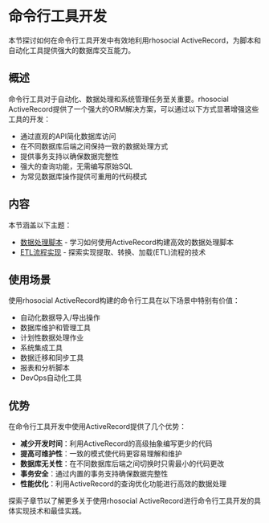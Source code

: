 # 命令行工具开发

本节探讨如何在命令行工具开发中有效地利用rhosocial ActiveRecord，为脚本和自动化工具提供强大的数据库交互能力。

## 概述

命令行工具对于自动化、数据处理和系统管理任务至关重要。rhosocial ActiveRecord提供了一个强大的ORM解决方案，可以通过以下方式显著增强这些工具的开发：

- 通过直观的API简化数据库访问
- 在不同数据库后端之间保持一致的数据处理方式
- 提供事务支持以确保数据完整性
- 强大的查询功能，无需编写原始SQL
- 为常见数据库操作提供可重用的代码模式

## 内容

本节涵盖以下主题：

- [数据处理脚本](data_processing_scripts.md) - 学习如何使用ActiveRecord构建高效的数据处理脚本
- [ETL流程实现](etl_process_implementation.md) - 探索实现提取、转换、加载(ETL)流程的技术

## 使用场景

使用rhosocial ActiveRecord构建的命令行工具在以下场景中特别有价值：

- 自动化数据导入/导出操作
- 数据库维护和管理工具
- 计划性数据处理作业
- 系统集成工具
- 数据迁移和同步工具
- 报表和分析脚本
- DevOps自动化工具

## 优势

在命令行工具开发中使用ActiveRecord提供了几个优势：

- **减少开发时间**：利用ActiveRecord的高级抽象编写更少的代码
- **提高可维护性**：一致的模式使代码更容易理解和维护
- **数据库无关性**：在不同数据库后端之间切换时只需最小的代码更改
- **事务安全**：通过内置的事务支持确保数据完整性
- **性能优化**：利用ActiveRecord的查询优化功能进行高效的数据处理

探索子章节以了解更多关于使用rhosocial ActiveRecord进行命令行工具开发的具体实现技术和最佳实践。